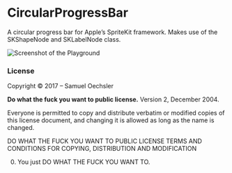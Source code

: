 # CircularProgressBar

A circular progress bar for Apple’s SpriteKit framework. 
Makes use of the SKShapeNode and SKLabelNode class.

![][image-1]

### License
Copyright © 2017 – Samuel Oechsler

**Do what the fuck you want to public license.** Version 2, December 2004.

Everyone is permitted to copy and distribute verbatim or modified copies of this license document, and changing it is allowed as long as the name is changed. 

DO WHAT THE FUCK YOU WANT TO PUBLIC LICENSE TERMS AND CONDITIONS FOR COPYING, DISTRIBUTION AND MODIFICATION

0.  You just DO WHAT THE FUCK YOU WANT TO.

[image-1]:	./Screenshot.png "Screenshot of the Playground"